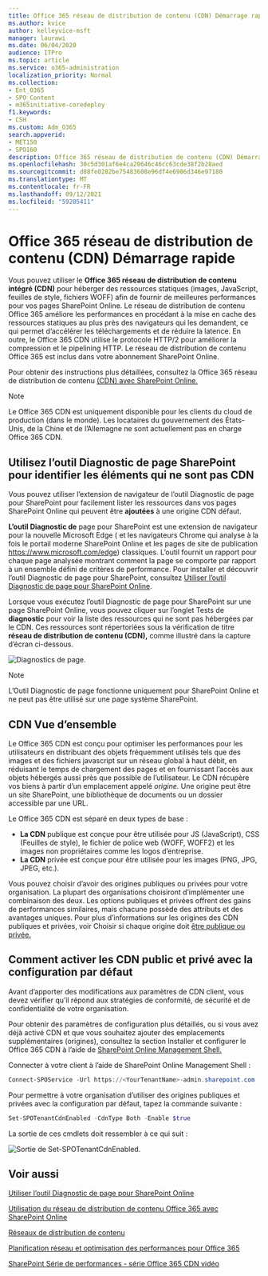 ```yaml
---
title: Office 365 réseau de distribution de contenu (CDN) Démarrage rapide
ms.author: kvice
author: kelleyvice-msft
manager: laurawi
ms.date: 06/04/2020
audience: ITPro
ms.topic: article
ms.service: o365-administration
localization_priority: Normal
ms.collection:
- Ent_O365
- SPO_Content
- m365initiative-coredeploy
f1.keywords:
- CSH
ms.custom: Adm_O365
search.appverid:
- MET150
- SPO160
description: Office 365 réseau de distribution de contenu (CDN) Démarrage rapide
ms.openlocfilehash: 30c5d301af6e4ca20646c46cc63cde38f2b28aed
ms.sourcegitcommit: d08fe0282be75483608e96df4e6986d346e97180
ms.translationtype: MT
ms.contentlocale: fr-FR
ms.lasthandoff: 09/12/2021
ms.locfileid: "59205411"
---
```

# <a name="office-365-content-delivery-network-cdn-quickstart"></a>Office 365 réseau de distribution de contenu (CDN) Démarrage rapide

Vous pouvez utiliser le **Office 365 réseau de distribution de contenu intégré (CDN)** pour héberger des ressources statiques (images, JavaScript, feuilles de style, fichiers WOFF) afin de fournir de meilleures performances pour vos pages SharePoint Online. Le réseau de distribution de contenu Office 365 améliore les performances en procédant à la mise en cache des ressources statiques au plus près des navigateurs qui les demandent, ce qui permet d’accélérer les téléchargements et de réduire la latence. En outre, le Office 365 CDN utilise le protocole HTTP/2 pour améliorer la compression et le pipelining HTTP. Le réseau de distribution de contenu Office 365 est inclus dans votre abonnement SharePoint Online.

Pour obtenir des instructions plus détaillées, consultez la Office 365 réseau de distribution de contenu [(CDN) avec SharePoint Online.](use-microsoft-365-cdn-with-spo.md)

>[!NOTE]
>Le Office 365 CDN est uniquement disponible pour les clients du cloud de production (dans le monde). Les locataires du gouvernement des États-Unis, de la Chine et de l’Allemagne ne sont actuellement pas en charge Office 365 CDN.

## <a name="use-the-page-diagnostics-for-sharepoint-tool-to-identify-items-not-in-cdn"></a>Utilisez l’outil Diagnostic de page SharePoint pour identifier les éléments qui ne sont pas CDN

Vous pouvez utiliser l’extension de navigateur de l’outil Diagnostic de page pour SharePoint pour facilement lister les ressources dans vos pages SharePoint Online qui peuvent être **ajoutées** à une origine CDN défaut.

**L’outil Diagnostic de** page pour SharePoint est une extension de navigateur pour la nouvelle Microsoft Edge ( et les navigateurs Chrome qui analyse à la fois le portail moderne SharePoint Online et les pages de site de publication https://www.microsoft.com/edge) classiques. L’outil fournit un rapport pour chaque page analysée montrant comment la page se comporte par rapport à un ensemble défini de critères de performance. Pour installer et découvrir l’outil Diagnostic de page pour SharePoint, consultez [Utiliser l’outil Diagnostic de page pour SharePoint Online](./page-diagnostics-for-spo.md).

Lorsque vous exécutez l’outil Diagnostic de page pour SharePoint sur une page SharePoint Online, vous pouvez cliquer sur l’onglet Tests de **diagnostic** pour voir la liste des ressources qui ne sont pas hébergées par le CDN. Ces ressources sont répertoriées sous la vérification de titre **réseau de distribution de contenu (CDN),** comme illustré dans la capture d’écran ci-dessous.

![Diagnostics de page.](../media/page-diagnostics-for-spo/pagediag-results-general.PNG)

>[!NOTE]
>L’Outil Diagnostic de page fonctionne uniquement pour SharePoint Online et ne peut pas être utilisé sur une page système SharePoint.

## <a name="cdn-overview"></a>CDN Vue d’ensemble

Le Office 365 CDN est conçu pour optimiser les performances pour les utilisateurs en distribuant des objets fréquemment utilisés tels que des images et des fichiers javascript sur un réseau global à haut débit, en réduisant le temps de chargement des pages et en fournissant l’accès aux objets hébergés aussi près que possible de l’utilisateur. Le CDN récupère vos biens à partir d’un emplacement appelé _origine._ Une origine peut être un site SharePoint, une bibliothèque de documents ou un dossier accessible par une URL.

Le Office 365 CDN est séparé en deux types de base :

- **La CDN** publique est conçue pour être utilisée pour JS (JavaScript), CSS (Feuilles de style), le fichier de police web (WOFF, WOFF2) et les images non propriétaires comme les logos d’entreprise.
- **La CDN** privée est conçue pour être utilisée pour les images (PNG, JPG, JPEG, etc.).

Vous pouvez choisir d’avoir des origines publiques ou privées pour votre organisation. La plupart des organisations choisiront d’implémenter une combinaison des deux. Les options publiques et privées offrent des gains de performances similaires, mais chacune possède des attributs et des avantages uniques. Pour plus d’informations sur les origines des CDN publiques et privées, voir Choisir si chaque origine doit [être publique ou privée.](use-microsoft-365-cdn-with-spo.md#CDNOriginChoosePublicPrivate)

## <a name="how-to-enable-public-and-private-cdn-with-the-default-configuration"></a>Comment activer les CDN public et privé avec la configuration par défaut
Avant d’apporter des modifications aux paramètres de CDN client, vous devez vérifier qu’il répond aux stratégies de conformité, de sécurité et de confidentialité de votre organisation.

Pour obtenir des paramètres de configuration plus détaillés, ou si vous avez déjà activé CDN et que vous souhaitez ajouter des emplacements supplémentaires (origines), consultez la section Installer et configurer le Office 365 CDN à l’aide de [SharePoint Online Management Shell.](use-microsoft-365-cdn-with-spo.md#set-up-and-configure-the-office-365-cdn-by-using-the-sharepoint-online-management-shell)

Connecter à votre client à l’aide de SharePoint Online Management Shell :

```PowerShell
Connect-SPOService -Url https://<YourTenantName>-admin.sharepoint.com
```

Pour permettre à votre organisation d’utiliser des origines publiques et privées avec la configuration par défaut, tapez la commande suivante :

```PowerShell
Set-SPOTenantCdnEnabled -CdnType Both -Enable $true
```

La sortie de ces cmdlets doit ressembler à ce qui suit :

![Sortie de Set-SPOTenantCdnEnabled.](../media/O365-CDN/o365-cdn-enable-output.png)

## <a name="see-also"></a>Voir aussi

[Utiliser l’outil Diagnostic de page pour SharePoint Online](./page-diagnostics-for-spo.md)

[Utilisation du réseau de distribution de contenu Office 365 avec SharePoint Online](use-microsoft-365-cdn-with-spo.md)

[Réseaux de distribution de contenu](./content-delivery-networks.md)

[Planification réseau et optimisation des performances pour Office 365](./network-planning-and-performance.md)

[SharePoint Série de performances - série Office 365 CDN vidéo](https://www.youtube.com/playlist?list=PLR9nK3mnD-OWMfr1BA9mr5oCw2aJXw4WA)